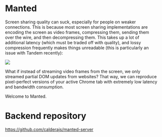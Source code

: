 # Manted

Screen sharing quality can suck, especially for people on weaker connections. This is because most screen sharing implementations are encoding the screen as video frames, compressing them, sending them over the wire, and then decompressing them. This takes up a lot of additional latency (which must be traded off with quality), and lossy compression frequently makes things unreadable (this is particularly an issue with Tandem recently):

![](https://i.imgur.com/nOmcJSj.png)

What if instead of streaming video frames from the screen, we only streamed partial DOM updates from websites? That way, we can reproduce pixel-perfect versions of your active Chrome tab with extremely low latency and bandwidth consumption.

Welcome to Manted.

# Backend repository

https://github.com/calderajs/manted-server
